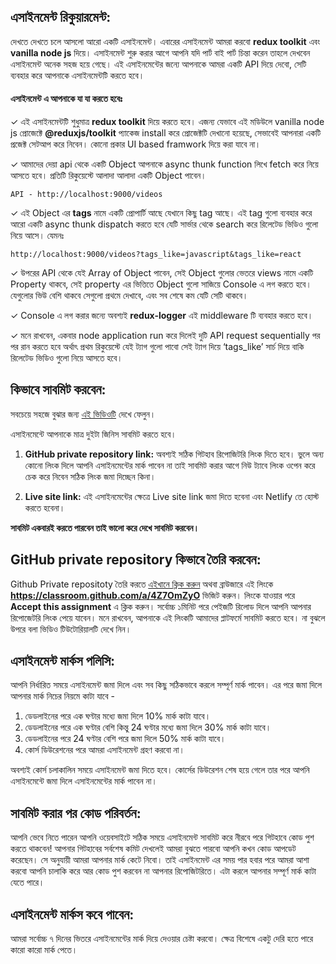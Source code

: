 ## এসাইনমেন্ট রিকুয়ারমেন্ট:

দেখতে দেখতে চলে আসলো আরো একটি এসাইনমেন্ট। এবারের এসাইনমেন্ট আমরা করবো **redux toolkit** এবং **vanilla node js** দিয়ে। এসাইনমেন্ট শুরু করার আগে আপনি যদি পার্ট বাই পার্ট চিন্তা করেন তাহলে দেখবেন এসাইনমেন্ট অনেক সহজ হয়ে গেছে। এই এসাইনমেন্টের জন্যে আপনাকে আমরা একটি API দিয়ে দেবো, সেটি ব্যবহার করে আপনাকে এসাইনমেন্টটি করতে হবে।

#### এসাইনমেন্ট এ আপনাকে যা যা করতে হবেঃ

✓ এই এসাইনমেন্টটি শুধুমাত্র **redux toolkit** দিয়ে করতে হবে। এজন্য যেভাবে এই মডিউলে vanilla node js প্রোজেক্টে **@reduxjs/toolkit** প্যাকেজ install করে প্রোজেক্টটি দেখানো হয়েছে, সেভাবেই আপনারা একটি প্রজেক্ট সেটআপ করে নিবেন। কোনো প্রকার UI based framwork দিয়ে করা যাবে না।

✓ আমাদের দেয়া api থেকে একটি Object আপনাকে async thunk function লিখে fetch করে নিয়ে আসতে হবে। প্রতিটি রিকুয়েস্টে আলাদা আলাদা একটি Object পাবেন।

```
API - http://localhost:9000/videos
```

✓ এই Object এর **tags** নামে একটি প্রোপার্টি আছে যেখানে কিছু tag আছে। এই tag গুলো ব্যবহার করে আরো একটি async thunk dispatch করতে হবে যেটি সার্ভার থেকে search করে রিলেটেড ভিডিও গুলো নিয়ে আসে। যেমনঃ

```
http://localhost:9000/videos?tags_like=javascript&tags_like=react
```

✓ উপরের API থেকে যেই Array of Object পাবেন, সেই Object গুলোর ভেতরে views নামে একটি Property থাকবে, সেই property এর ভিত্তিতে Object গুলো সাজিয়ে Console এ লগ করতে হবে। যেগুলোর ভিউ বেশি থাকবে সেগুলো প্রথমে দেখাবে, এবং সব শেষে কম যেটি সেটি থাকবে।

✓ Console এ লগ করার জন্যে অবশ্যই **redux-logger** এই middleware টি ব্যবহার করতে হবে।

✓ মনে রাখবেন, একবার node application run করে দিলেই দুটি API request sequentially পর পর রান করতে হবে অর্থাৎ প্রথম রিকুয়েস্টে যেই ট্যাগ গুলো পাবো সেই ট্যাগ দিয়ে ‘tags_like’ সার্চ দিয়ে বাকি রিলেটেড ভিডিও গুলো নিয়ে আসতে হবে।

## কিভাবে সাবমিট করবেন:

সবচেয়ে সহজে বুঝার জন্য [এই ভিডিওটি](https://learnwithsumit.com/courses/think-in-a-redux-way/how-to-submit-assignment) দেখে ফেলুন।

এসাইনমেন্টে আপনাকে মাত্র দুইটা জিনিস সাবমিট করতে হবে।

1. **GitHub private repository link:** অবশ্যই সঠিক গিটহাব রিপোজিটরি লিংক দিতে হবে। ভুলে অন্য কোনো লিংক দিলে আপনি এসাইনমেন্টের মার্ক পাবেন না তাই সাবমিট করার আগে নিউ ট্যাবে লিংক ওপেন করে চেক করে নিবেন সঠিক লিংক জমা দিচ্ছেন কিনা।

2. **Live site link:** এই এসাইনমেন্টের ক্ষেত্রে Live site link জমা দিতে হবেনা এবং Netlify তে হোস্ট করতে হবেনা।

**সাবমিট একবারই করতে পারবেন তাই ভালো করে দেখে সাবমিট করবেন।**

## GitHub private repository কিভাবে তৈরি করবেন:

Github Private repositoty তৈরি করতে [এইখানে ক্লিক করুন](https://classroom.github.com/a/4Z7OmZyO) অথবা ব্রাউজারে এই লিংকে **https://classroom.github.com/a/4Z7OmZyO** ভিজিট করুন। লিংকে যাওয়ার পরে **Accept this assignment** এ ক্লিক করুন। সর্বোচ্চ ১মিনিট পরে পেইজটি রিলোড দিলে আপনি আপনার রিপোজেটরি লিংক পেয়ে যাবেন। মনে রাখবেন, আপনাকে এই লিংকটি আমাদের প্লাটফর্মে সাবমিট করতে হবে। না বুঝলে উপরে বলা ভিডিও টিউটোরিয়ালটি দেখে নিন।

## এসাইনমেন্ট মার্কস পলিসি:

আপনি নির্ধারিত সময়ে এসাইনমেন্ট জমা দিলে এবং সব কিছু সঠিকভাবে করলে সম্পূর্ণ মার্ক পাবেন। এর পরে জমা দিলে আপনার মার্ক নিচের নিয়মে কাটা যাবে -

1. ডেডলাইনের পরে এক ঘণ্টার মধ্যে জমা দিলে 10% মার্ক কাটা যাবে।
2. ডেডলাইনের পরে এক ঘণ্টার বেশি কিন্তু 24 ঘণ্টার মধ্যে জমা দিলে 30% মার্ক কাটা যাবে।
3. ডেডলাইনের পরে 24 ঘণ্টার বেশি পরে জমা দিলে 50% মার্ক কাটা যাবে।
4. কোর্স ডিউরেশনের পরে আমরা এসাইনমেন্ট গ্রহণ করবো না।

অবশ্যই কোর্স চলাকালিন সময়ে এসাইনমেন্ট জমা দিতে হবে। কোর্সের ডিউরেশন শেষ হয়ে গেলে তার পরে আপনি এসাইনমেন্টে জমা দিলে এসাইনমেন্টের মার্ক পাবেন না।

## সাবমিট করার পর কোড পরিবর্তন:

আপনি ভেবে নিতে পারেন আপনি ওয়েবসাইটে সঠিক সময়ে এসাইনমেন্ট সাবমিট করে নীরবে পরে গিটহাবে কোড পুশ করতে থাকবেন! আপনার গিটহাবের সর্বশেষ কমিট দেখলেই আমরা বুঝতে পারবো আপনি কখন কোড আপডেট করেছেন। সে অনুযায়ী আমরা আপনার মার্ক কেটে নিবো। তাই এসাইনমেন্ট এর সময় পার হবার পরে আমরা আশা করবো আপনি চালাকি করে আর কোড পুশ করবেন না আপনার রিপোজিটরিতে। এটা করলে আপনার সম্পূর্ণ মার্ক কাটা যেতে পারে।

## এসাইনমেন্ট মার্কস কবে পাবেন:

আমরা সর্বোচ্চ ৭ দিনের ভিতরে এসাইনমেন্টের মার্ক দিয়ে দেওয়ার চেষ্টা করবো। ক্ষেত্র বিশেষে একটু দেরি হতে পারে কারো কারো মার্ক পেতে।

